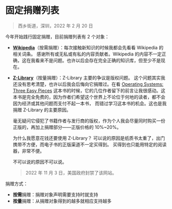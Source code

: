 # 固定捐赠列表

> 西乡街道，深圳，2022 年 2 月 20 日

今年开始践行固定捐赠，目前捐赠列表有 2 个对象：

- **[Wikipedia](https://www.wikipedia.org/)**（按需捐赠）：每次接触新知识的时候我都会先看看 Wikipedia 的相关词条。
  感谢所有或无私或有私的内容贡献者。Wikipedia 的内容不一定正确，这在我看来不是问题。也许以后会存在完全正确的知识库，但至少不是现在。
- **[Z-Library](https://z-lib.org/)**（按量捐赠）：Z-Library 主要的争议是版权问题。
  这个问题其实我还没有思考清楚，也许以后我会后悔向它捐赠过。在看
  [Operating Systems: Three Easy Pieces](http://www.ostep.org/)
  这本书的时候，它的几位作者留下的前言让我很感动。这本书是完全免费的，因为作者们希望这个世界上不论位于何地的读者，都不会因为经济或其他问题而支付不起一本书，
  而错过学习这本书的机会。这也是我捐赠 Z-Library 的主要原因。
  
  毫无疑问它侵犯了书籍作者与发行商的版权，作为个人我会尽量同时购买一份正版的，再加上捐赠部分——正版价格的 10%~20%。

  为什么我愿意花钱还要使用 Z-Library？
  可以说的原因是纸质书太重了，出门携带不方便，而电子书的正版渠道不一定买得到。
  买得到也只能用特定的阅读器，非常不便。

  不可以说的原因不可以说。

  > 2022 年 11 月 3 日，美国政府封禁了该网站。

捐赠方式：

- **按需**捐赠：捐赠对象声明需要支持时就支持
- **按量**捐赠：从捐赠对象得到的越多就相应支持越多
